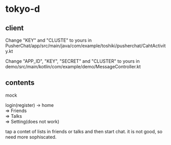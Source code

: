 # tokyo-d
## client
Change "KEY" and "CLUSTE" to yours in PusherChat/app/src/main/java/com/example/toshiki/pusherchat/CahtActivity.kt  

Change "APP_ID", "KEY", "SECRET" and "CLUSTER" to yours in demo/src/main/kotlin/com/example/demo/MessageController.kt 
  
## contents
mock

login(register) -> home  
=> Friends  
=> Talks  
=> Setting(does not work)  

tap a contet of lists in friends or talks and then start chat.
it is not good, so need more sophiscated.
